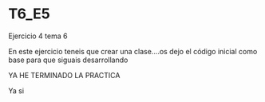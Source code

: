 # T6_E5
Ejercicio 4 tema 6

En este ejercicio teneis que crear una clase....os dejo el código inicial como base para que siguais desarrollando


YA HE TERMINADO LA PRACTICA

Ya si
